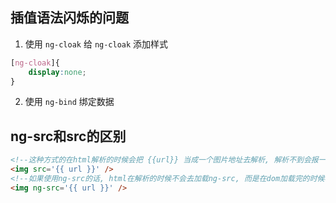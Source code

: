 ## 插值语法闪烁的问题

1. 使用 `ng-cloak`
给 `ng-cloak` 添加样式
```css
[ng-cloak]{
    display:none;
}
```
2. 使用 `ng-bind` 绑定数据

## ng-src和src的区别

```html
<!--这种方式的在html解析的时候会把 {{url}} 当成一个图片地址去解析, 解析不到会报一个错误, 地址找不到-->
<img src='{{ url }}' />
<!--如果使用ng-src的话, html在解析的时候不会去加载ng-src, 而是在dom加载完的时候再由angular去解析的时候才会处理这个地址-->
<img ng-src='{{ url }}' />
```